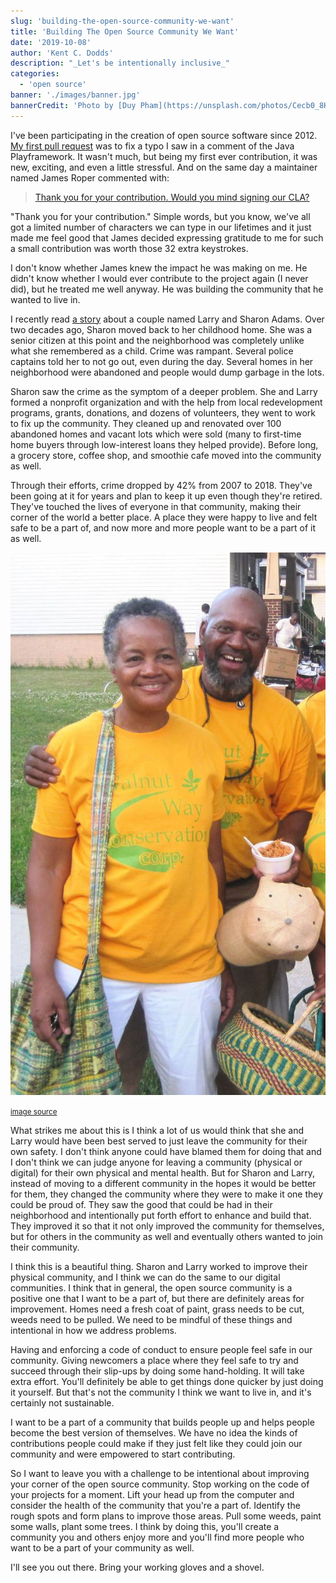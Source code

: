 ```yaml
---
slug: 'building-the-open-source-community-we-want'
title: 'Building The Open Source Community We Want'
date: '2019-10-08'
author: 'Kent C. Dodds'
description: "_Let's be intentionally inclusive_"
categories:
  - 'open source'
banner: './images/banner.jpg'
bannerCredit: 'Photo by [Duy Pham](https://unsplash.com/photos/Cecb0_8Hx-o)'
---
```


I've been participating in the creation of open source software since 2012.
[My first pull request](https://github.com/playframework/playframework/pull/616)
was to fix a typo I saw in a comment of the Java Playframework. It wasn't much,
but being my first ever contribution, it was new, exciting, and even a little
stressful. And on the same day a maintainer named James Roper commented with:

> [Thank you for your contribution. Would you mind signing our CLA?](https://github.com/playframework/playframework/pull/616#issuecomment-11394747)

"Thank you for your contribution." Simple words, but you know, we've all got a
limited number of characters we can type in our lifetimes and it just made me
feel good that James decided expressing gratitude to me for such a small
contribution was worth those 32 extra keystrokes.

I don't know whether James knew the impact he was making on me. He didn't know
whether I would ever contribute to the project again (I never did), but he
treated me well anyway. He was building the community that he wanted to live in.

I recently read
[a story](https://www.washingtonpost.com/lifestyle/2019/10/10/they-realized-crack-house-was-across-street-heres-how-this-couple-turned-around-their-wisconsin-neighborhood/)
about a couple named Larry and Sharon Adams. Over two decades ago, Sharon moved
back to her childhood home. She was a senior citizen at this point and the
neighborhood was completely unlike what she remembered as a child. Crime was
rampant. Several police captains told her to not go out, even during the day.
Several homes in her neighborhood were abandoned and people would dump garbage
in the lots.

Sharon saw the crime as the symptom of a deeper problem. She and Larry formed a
nonprofit organization and with the help from local redevelopment programs,
grants, donations, and dozens of volunteers, they went to work to fix up the
community. They cleaned up and renovated over 100 abandoned homes and vacant
lots which were sold (many to first-time home buyers through low-interest loans
they helped provide). Before long, a grocery store, coffee shop, and smoothie
cafe moved into the community as well.

Through their efforts, crime dropped by 42% from 2007 to 2018. They've been
going at it for years and plan to keep it up even though they're retired.
They've touched the lives of everyone in that community, making their corner of
the world a better place. A place they were happy to live and felt safe to be a
part of, and now more and more people want to be a part of it as well.

![Sharon and Larry](./images/sharon-and-larry.jpg)

<p>
  <small>
    <a
      target="_blank"
      rel="noopener noreferrer"
      href="https://www.washingtonpost.com/lifestyle/2019/10/10/they-realized-crack-house-was-across-street-heres-how-this-couple-turned-around-their-wisconsin-neighborhood/"
    >
      image source
    </a>
  </small>
</p>

What strikes me about this is I think a lot of us would think that she and Larry
would have been best served to just leave the community for their own safety. I
don't think anyone could have blamed them for doing that and I don't think we
can judge anyone for leaving a community (physical or digital) for their own
physical and mental health. But for Sharon and Larry, instead of moving to a
different community in the hopes it would be better for them, they changed the
community where they were to make it one they could be proud of. They saw the
good that could be had in their neighborhood and intentionally put forth effort
to enhance and build that. They improved it so that it not only improved the
community for themselves, but for others in the community as well and eventually
others wanted to join their community.

I think this is a beautiful thing. Sharon and Larry worked to improve their
physical community, and I think we can do the same to our digital communities. I
think that in general, the open source community is a positive one that I want
to be a part of, but there are definitely areas for improvement. Homes need a
fresh coat of paint, grass needs to be cut, weeds need to be pulled. We need to
be mindful of these things and intentional in how we address problems.

Having and enforcing a code of conduct to ensure people feel safe in our
community. Giving newcomers a place where they feel safe to try and succeed
through their slip-ups by doing some hand-holding. It will take extra effort.
You'll definitely be able to get things done quicker by just doing it yourself.
But that's not the community I think we want to live in, and it's certainly not
sustainable.

I want to be a part of a community that builds people up and helps people become
the best version of themselves. We have no idea the kinds of contributions
people could make if they just felt like they could join our community and were
empowered to start contributing.

So I want to leave you with a challenge to be intentional about improving your
corner of the open source community. Stop working on the code of your projects
for a moment. Lift your head up from the computer and consider the health of the
community that you're a part of. Identify the rough spots and form plans to
improve those areas. Pull some weeds, paint some walls, plant some trees. I
think by doing this, you'll create a community you and others enjoy more and
you'll find more people who want to be a part of your community as well.

I'll see you out there. Bring your working gloves and a shovel.
